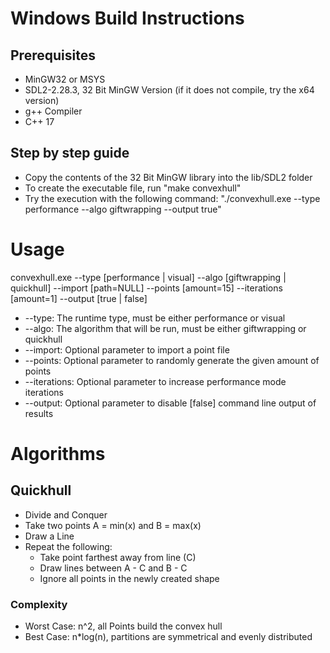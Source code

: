 # Windows Build Instructions
## Prerequisites
* MinGW32 or MSYS
* SDL2-2.28.3, 32 Bit MinGW Version (if it does not compile, try the x64 version)
* g++ Compiler
* C++ 17

## Step by step guide
* Copy the contents of the 32 Bit MinGW library into the lib/SDL2 folder
* To create the executable file, run "make convexhull"
* Try the execution with the following command: "./convexhull.exe --type performance --algo giftwrapping --output true"

# Usage

convexhull.exe --type [performance | visual] --algo [giftwrapping | quickhull] --import [path=NULL] --points [amount=15] --iterations [amount=1] --output [true | false]

* --type: The runtime type, must be either performance or visual
* --algo: The algorithm that will be run, must be either giftwrapping or quickhull
* --import: Optional parameter to import a point file
* --points: Optional parameter to randomly generate the given amount of points
* --iterations: Optional parameter to increase performance mode iterations
* --output: Optional parameter to disable [false] command line output of results

# Algorithms

## Quickhull
* Divide and Conquer
* Take two points A = min(x) and B = max(x)
* Draw a Line
* Repeat the following:
    * Take point farthest away from line (C)
    * Draw lines between A - C and B - C
    * Ignore all points in the newly created shape

### Complexity
* Worst Case: n^2, all Points build the convex hull
* Best Case: n*log(n), partitions are symmetrical and evenly distributed